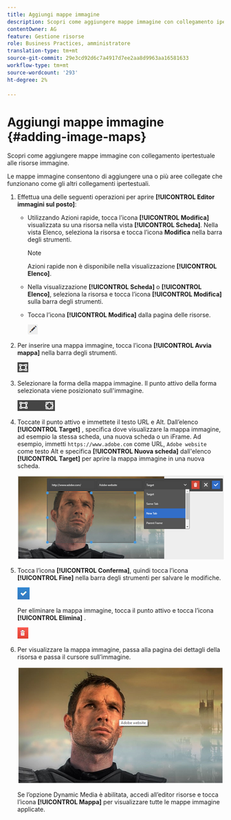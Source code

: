 ```yaml
---
title: Aggiungi mappe immagine
description: Scopri come aggiungere mappe immagine con collegamento ipertestuale alle risorse immagine.
contentOwner: AG
feature: Gestione risorse
role: Business Practices, amministratore
translation-type: tm+mt
source-git-commit: 29e3cd92d6c7a4917d7ee2aa8d9963aa16581633
workflow-type: tm+mt
source-wordcount: '293'
ht-degree: 2%

---
```



# Aggiungi mappe immagine {#adding-image-maps}

Scopri come aggiungere mappe immagine con collegamento ipertestuale alle risorse immagine.

Le mappe immagine consentono di aggiungere una o più aree collegate che funzionano come gli altri collegamenti ipertestuali.

1. Effettua una delle seguenti operazioni per aprire **[!UICONTROL Editor immagini sul posto]**:

   * Utilizzando Azioni rapide, tocca l’icona **[!UICONTROL Modifica]** visualizzata su una risorsa nella vista **[!UICONTROL Scheda]**. Nella vista Elenco, seleziona la risorsa e tocca l’icona **Modifica** nella barra degli strumenti.

      >[!NOTE]
      >
      >Azioni rapide non è disponibile nella visualizzazione **[!UICONTROL Elenco]**.

   * Nella visualizzazione **[!UICONTROL Scheda]** o **[!UICONTROL Elenco]**, seleziona la risorsa e tocca l’icona **[!UICONTROL Modifica]** sulla barra degli strumenti.
   * Tocca l’icona **[!UICONTROL Modifica]** dalla pagina delle risorse.

      ![chlimage_1-420](assets/chlimage_1-420.png)

1. Per inserire una mappa immagine, tocca l’icona **[!UICONTROL Avvia mappa]** nella barra degli strumenti.

   ![chlimage_1-421](assets/chlimage_1-421.png)

1. Selezionare la forma della mappa immagine. Il punto attivo della forma selezionata viene posizionato sull&#39;immagine.

   ![chlimage_1-422](assets/chlimage_1-422.png)

1. Toccate il punto attivo e immettete il testo URL e Alt. Dall’elenco **[!UICONTROL Target]** , specifica dove visualizzare la mappa immagine, ad esempio la stessa scheda, una nuova scheda o un iFrame. Ad esempio, immetti `https://www.adobe.com` come URL, `Adobe website` come testo Alt e specifica **[!UICONTROL Nuova scheda]** dall&#39;elenco **[!UICONTROL Target]** per aprire la mappa immagine in una nuova scheda.

   ![chlimage_1-423](assets/chlimage_1-423.png)

1. Tocca l’icona **[!UICONTROL Conferma]**, quindi tocca l’icona **[!UICONTROL Fine]** nella barra degli strumenti per salvare le modifiche.

   ![chlimage_1-424](assets/chlimage_1-424.png)

   Per eliminare la mappa immagine, tocca il punto attivo e tocca l’icona **[!UICONTROL Elimina]** .

   ![chlimage_1-425](assets/chlimage_1-425.png)

1. Per visualizzare la mappa immagine, passa alla pagina dei dettagli della risorsa e passa il cursore sull’immagine.

   ![chlimage_1-426](assets/chlimage_1-426.png)

   Se l’opzione Dynamic Media è abilitata, accedi all’editor risorse e tocca l’icona **[!UICONTROL Mappa]** per visualizzare tutte le mappe immagine applicate.
